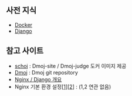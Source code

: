 ## 사전 지식
- [Docker](https://github.com/BJ-Lim/Frameworks/blob/master/Docker.md)
- [Django](https://github.com/BJ-Lim/Frameworks/blob/master/Django.md)

## 참고 사이트
- [schoj](https://github.com/SchOJ/dmoj-dockercompose/wiki/Docker-images) : Dmoj-site / Dmoj-judge 도커 이미지 제공
- [Dmoj](https://github.com/DMOJ) : Dmoj git repository
- [Nginx / Django 개요](https://victorydntmd.tistory.com/m/257)
- Nginx 기본 환경 설정[[1](https://12bme.tistory.com/366)][[2](https://whatisthenext.tistory.com/123)] : (1,2 연관 없음)
